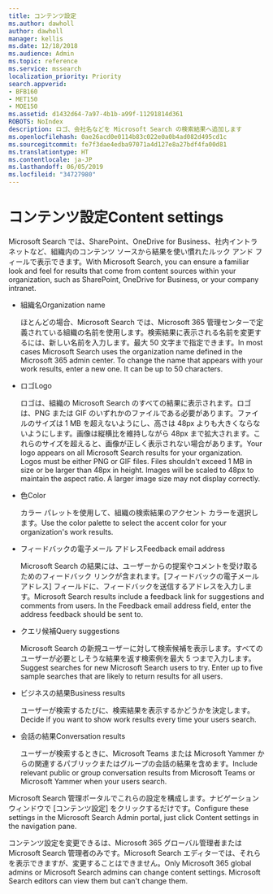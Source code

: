 ```yaml
---
title: コンテンツ設定
ms.author: dawholl
author: dawholl
manager: kellis
ms.date: 12/18/2018
ms.audience: Admin
ms.topic: reference
ms.service: mssearch
localization_priority: Priority
search.appverid:
- BFB160
- MET150
- MOE150
ms.assetid: d1432d64-7a97-4b1b-a99f-11291814d361
ROBOTS: NoIndex
description: ロゴ、会社名などを Microsoft Search の検索結果へ追加します
ms.openlocfilehash: 0ae26acd0e0114b83c022e0a0b4ad082d495cd1c
ms.sourcegitcommit: fe7f3dae4edba97071a4d127e8a27bdf4fa00d81
ms.translationtype: HT
ms.contentlocale: ja-JP
ms.lasthandoff: 06/05/2019
ms.locfileid: "34727980"
---
```

# <a name="content-settings"></a><span data-ttu-id="12cc0-103">コンテンツ設定</span><span class="sxs-lookup"><span data-stu-id="12cc0-103">Content settings</span></span>

 
<span data-ttu-id="12cc0-104">Microsoft Search では、SharePoint、OneDrive for Business、社内イントラネットなど、組織内のコンテンツ ソースから結果を使い慣れたルック アンド フィールで表示できます。</span><span class="sxs-lookup"><span data-stu-id="12cc0-104">With Microsoft Search, you can ensure a familiar look and feel for results that come from content sources within your organization, such as SharePoint, OneDrive for Business, or your company intranet.</span></span> 
  
- <span data-ttu-id="12cc0-105">組織名</span><span class="sxs-lookup"><span data-stu-id="12cc0-105">Organization name</span></span>
    
    <span data-ttu-id="12cc0-p101">ほとんどの場合、Microsoft Search では、Microsoft 365 管理センターで定義されている組織の名前を使用します。検索結果に表示される名前を変更するには、新しい名前を入力します。最大 50 文字まで指定できます。</span><span class="sxs-lookup"><span data-stu-id="12cc0-p101">In most cases Microsoft Search uses the organization name defined in the Microsoft 365 admin center. To change the name that appears with your work results, enter a new one. It can be up to 50 characters.</span></span>
    
- <span data-ttu-id="12cc0-109">ロゴ</span><span class="sxs-lookup"><span data-stu-id="12cc0-109">Logo</span></span>
    
    <span data-ttu-id="12cc0-p102">ロゴは、組織の Microsoft Search のすべての結果に表示されます。ロゴは、PNG または GIF のいずれかのファイルである必要があります。ファイルのサイズは 1 MB を超えないようにし、高さは 48px よりも大きくならないようにします。画像は縦横比を維持しながら 48px まで拡大されます。これらのサイズを超えると、画像が正しく表示されない場合があります。</span><span class="sxs-lookup"><span data-stu-id="12cc0-p102">Your logo appears on all Microsoft Search results for your organization. Logos must be either PNG or GIF files. Files shouldn't exceed 1 MB in size or be larger than 48px in height. Images will be scaled to 48px to maintain the aspect ratio. A larger image size may not display correctly.</span></span>
    
- <span data-ttu-id="12cc0-115">色</span><span class="sxs-lookup"><span data-stu-id="12cc0-115">Color</span></span>
    
    <span data-ttu-id="12cc0-116">カラー パレットを使用して、組織の検索結果のアクセント カラーを選択します。</span><span class="sxs-lookup"><span data-stu-id="12cc0-116">Use the color palette to select the accent color for your organization's work results.</span></span>
    
- <span data-ttu-id="12cc0-117">フィードバックの電子メール アドレス</span><span class="sxs-lookup"><span data-stu-id="12cc0-117">Feedback email address</span></span>
    
    <span data-ttu-id="12cc0-p103">Microsoft Search の結果には、ユーザーからの提案やコメントを受け取るためのフィードバック リンクが含まれます。[フィードバックの電子メール アドレス] フィールドに、フィードバックを送信するアドレスを入力します。</span><span class="sxs-lookup"><span data-stu-id="12cc0-p103">Microsoft Search results include a feedback link for suggestions and comments from users. In the Feedback email address field, enter the address feedback should be sent to.</span></span>
    
- <span data-ttu-id="12cc0-120">クエリ候補</span><span class="sxs-lookup"><span data-stu-id="12cc0-120">Query suggestions</span></span>
    
    <span data-ttu-id="12cc0-p104">Microsoft Search の新規ユーザーに対して検索候補を表示します。すべてのユーザーが必要としそうな結果を返す検索例を最大 5 つまで入力します。</span><span class="sxs-lookup"><span data-stu-id="12cc0-p104">Suggest searches for new Microsoft Search users to try. Enter up to five sample searches that are likely to return results for all users.</span></span>
    
- <span data-ttu-id="12cc0-123">ビジネスの結果</span><span class="sxs-lookup"><span data-stu-id="12cc0-123">Business results</span></span>
    
    <span data-ttu-id="12cc0-124">ユーザーが検索するたびに、検索結果を表示するかどうかを決定します。</span><span class="sxs-lookup"><span data-stu-id="12cc0-124">Decide if you want to show work results every time your users search.</span></span>
    
- <span data-ttu-id="12cc0-125">会話の結果</span><span class="sxs-lookup"><span data-stu-id="12cc0-125">Conversation results</span></span>
    
    <span data-ttu-id="12cc0-126">ユーザーが検索するときに、Microsoft Teams または Microsoft Yammer からの関連するパブリックまたはグループの会話の結果を含めます。</span><span class="sxs-lookup"><span data-stu-id="12cc0-126">Include relevant public or group conversation results from Microsoft Teams or Microsoft Yammer when your users search.</span></span>
    
<span data-ttu-id="12cc0-127">Microsoft Search 管理ポータルでこれらの設定を構成します。ナビゲーション ウィンドウで [コンテンツ設定] をクリックするだけです。</span><span class="sxs-lookup"><span data-stu-id="12cc0-127">Configure these settings in the Microsoft Search Admin portal, just click Content settings in the navigation pane.</span></span>
  
<span data-ttu-id="12cc0-p105">コンテンツ設定を変更できるは、Microsoft 365 グローバル管理者または Microsoft Search 管理者のみです。Microsoft Search エディターでは、それらを表示できますが、変更することはできません。</span><span class="sxs-lookup"><span data-stu-id="12cc0-p105">Only Microsoft 365 global admins or Microsoft Search admins can change content settings. Microsoft Search editors can view them but can't change them.</span></span>


